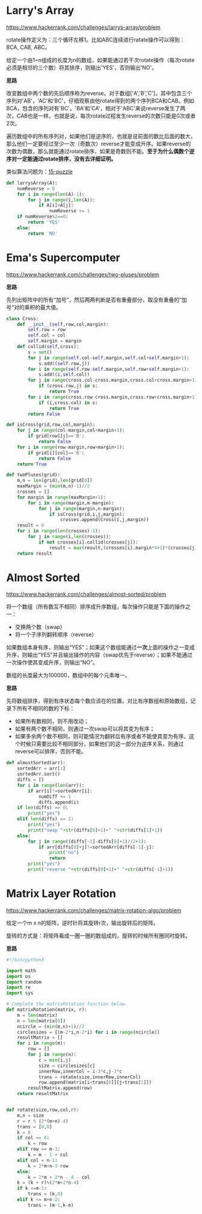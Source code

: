 # Larry's Array

<https://www.hackerrank.com/challenges/larrys-array/problem>

rotate操作定义为：三个循环左移1。比如ABC连续进行ratate操作可以得到：BCA, CAB, ABC。

给定一个由1~n组成的长度为n的数组，如果能通过若干次rotate操作（每次rotate必须是相邻的三个数）将其排序，则输出'YES'，否则输出'NO'。

**思路**

改变数组中两个数的先后顺序称为reverse。对于数组['A','B','C']，其中包含三个序列对'AB'，'AC'和'BC'，仔细观察由他rotate得到的两个序列BCA和CAB。例如BCA，包含的序列对有'BC'，'BA'和'CA'，相对于'ABC'来说reverse发生了两次，CAB也是一样。也就是说，每次rotate过程发生reverse的次数只能是0次或者2次。

遍历数组中的所有序列对，如果他们是逆序的，也就是说前面的数比后面的数大，那么他们一定要经过至少一次（奇数次）reverse才能变成升序。如果reverse的次数为偶数，那么就能通过rotate排序，如果是奇数则不能。**至于为什么偶数个逆序对一定能通过rotate排序，没有去详细证明。**

类似算法问题为：[15-puzzle](https://en.wikipedia.org/wiki/15_puzzle)

```python
def larrysArray(A):
    numReverse = 0
    for i in range(len(A)-1):
        for j in range(i,len(A)):
            if A[i]>A[j]:
                numReverse += 1
    if numReverse%2==0:
        return 'YES'
    else:
        return 'NO'
```

# Ema's Supercomputer

<https://www.hackerrank.com/challenges/two-pluses/problem>

**思路**

先列出矩阵中的所有“加号”，然后两两判断是否有重叠部分，取没有重叠的“加号”对的乘积的最大值。

```python
class Cross:
    def __init__(self,row,col,margin):
        self.row = row
        self.col = col
        self.margin = margin
    def collid(self,cross):
        s = set()
        for j in range(self.col-self.margin,self.col+self.margin+1):
            s.add((self.row,j))
        for i in range(self.row-self.margin,self.row+self.margin+1):
            s.add((i,self.col))
        for j in range(cross.col-cross.margin,cross.col+cross.margin+1):
            if (cross.row,j) in s:
                return True
        for i in range(cross.row-cross.margin,cross.row+cross.margin+1):
            if (i,cross.col) in s:
                return True
        return False

def isCross(grid,row,col,margin):
    for j in range(col-margin,col+margin+1):
        if grid[row][j]=='B':
            return False
    for i in range(row-margin,row+margin+1):
        if grid[i][col]=='B':
            return False
    return True

def twoPluses(grid):
    m,n = len(grid),len(grid[0])
    maxMargin = (min(m,n)-1)//2
    crosses = []
    for margin in range(maxMargin+1):
        for i in range(margin,m-margin):
            for j in range(margin,n-margin):
                if isCross(grid,i,j,margin):
                    crosses.append(Cross(i,j,margin))
    result = 0
    for i in range(len(crosses)-1):
        for j in range(i,len(crosses)):
            if not crosses[i].collid(crosses[j]):
                result = max(result,(crosses[i].margin*4+1)*(crosses[j].margin*4+1))
    return result
```

# Almost Sorted

<https://www.hackerrank.com/challenges/almost-sorted/problem>

将一个数组（所有数互不相同）排序成升序数组，每次操作只能是下面的操作之一：

- 交换两个数（swap）
- 将一个子序列翻转顺序（reverse）

如果数组本身有序，则输出“YES”；如果这个数组能通过**一次**上面的操作之一变成升序，则输出“YES”并且输出操作的内容（swap优先于reverse）；如果不能通过一次操作使其变成升序，则输出“NO”。

数组的长度最大为100000，数组中的每个元素唯一。

**思路**

先将数组排序，得到有序状态每个数应该在的位置。对比有序数组和原始数组，记录下所有不相同的数的下标：

- 如果所有数相同，则不用改动；
- 如果有两个数不相同，则通过一次swap可以将其变为有序；
- 如果多余两个数不相同，则可能情况为翻转后有序或者不能使其变为有序。这个时候只需要比较不相同部分，如果他们的这一部分为逆序关系，则通过reverse可以排序，否则不能。

```py
def almostSorted(arr):
    sortedArr = arr[:]
    sortedArr.sort()
    diffs = []
    for i in range(len(arr)):
        if arr[i]!=sortedArr[i]:
            numDiff += 1
            diffs.append(i)
    if len(diffs) == 0:
        print("yes")
    elif len(diffs) == 2:
        print("yes")
        print("swap "+str(diffs[0]+1)+" "+str(diffs[1]+1))
    else:
        for j in range((diffs[-1]-diffs[0]+1)//2+1):
            if arr[diffs[0]+j]!=sortedArr[diffs[-1]-j]:
                print("no")
                return
        print("yes")
        print("reverse "+str(diffs[0]+1)+" "+str(diffs[-1]+1))
```

# Matrix Layer Rotation

<https://www.hackerrank.com/challenges/matrix-rotation-algo/problem>

给定一个m x n的矩阵，逆时针将其旋转r次，输出旋转后的矩阵。

旋转的方式是：将矩阵看成一圈一圈的数组成的，旋转的时候所有圈同时旋转。

**思路**

```python
#!/bin/python3

import math
import os
import random
import re
import sys

# Complete the matrixRotation function below.
def matrixRotation(matrix, r):
    m = len(matrix)
    n = len(matrix[0])
    ncircle = (min(m,n)+1)//2
    circlesizes = [(m-2*i,n-2*i) for i in range(ncircle)]
    resultMatrix = []
    for i in range(m):
        row = []
        for j in range(n):
            c = min(i,j)
            size = circlesizes[c]
            innerRow,innerCol = i-2*c,j-2*c
            trans = rotate(size,innerRow,innerCol)
            row.append(matrix[i+trans[0]][j+trans[1]])
        resultMatrix.append(row)
    return resultMatrix


def rotate(size,row,col,r):
    m,n = size
    r = r % (2*(m+n)-4)
    trans = [0,0]
    k = 0
    if col == 0:
        k = row
    elif row == m-1:
        k = m - 1 + col
    elif col = n-1:
        k = 2*m+n-3-row
    else:
        k = 2*m + 2*n - 4 - col
    k = (k + r)%(2*m+2*n-4)
    if k <=m-1:
        trans = (k,0)
    elif k <= m+n-2:
        trans = (m-1,k-m)
```